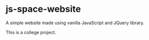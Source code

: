 # js-space-website
A simple website made using vanilla JavaScript and JQuery library.

This is a college project.
